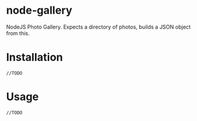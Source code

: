 node-gallery
============

NodeJS Photo Gallery. Expects a directory of photos, builds a JSON object from this.

Installation
============

    //TODO

Usage
===================

    //TODO

